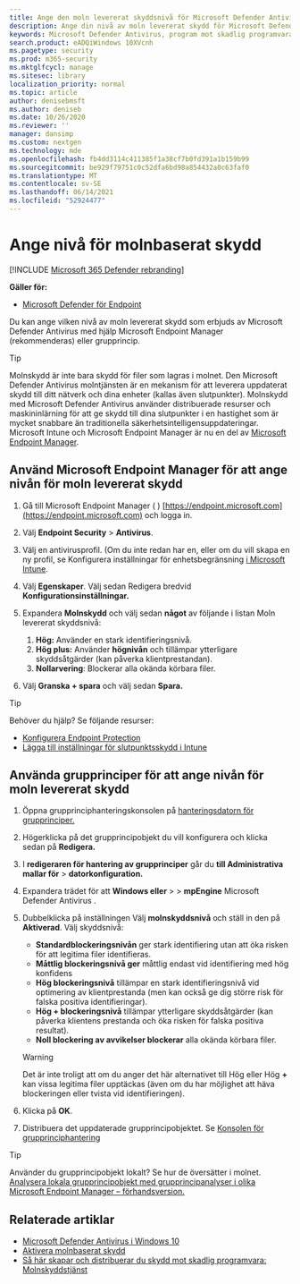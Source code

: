 ```yaml
---
title: Ange den moln levererat skyddsnivå för Microsoft Defender Antivirus
description: Ange din nivå av moln levererat skydd för Microsoft Defender Antivirus.
keywords: Microsoft Defender Antivirus, program mot skadlig programvara, säkerhet, defender, moln, aggressivhet, skyddsnivå
search.product: eADQiWindows 10XVcnh
ms.pagetype: security
ms.prod: m365-security
ms.mktglfcycl: manage
ms.sitesec: library
localization_priority: normal
ms.topic: article
author: denisebmsft
ms.author: deniseb
ms.date: 10/26/2020
ms.reviewer: ''
manager: dansimp
ms.custom: nextgen
ms.technology: mde
ms.openlocfilehash: fb4dd3114c411385f1a38cf7b0fd391a1b159b99
ms.sourcegitcommit: be929f79751c0c52dfa6bd98a854432a0c63faf0
ms.translationtype: MT
ms.contentlocale: sv-SE
ms.lasthandoff: 06/14/2021
ms.locfileid: "52924477"
---
```

# <a name="specify-the-cloud-delivered-protection-level"></a>Ange nivå för molnbaserat skydd

[!INCLUDE [Microsoft 365 Defender rebranding](../../includes/microsoft-defender.md)]


**Gäller för:**

- [Microsoft Defender för Endpoint](/microsoft-365/security/defender-endpoint/)

Du kan ange vilken nivå av moln levererat skydd som erbjuds av Microsoft Defender Antivirus med hjälp Microsoft Endpoint Manager (rekommenderas) eller grupprincip.

> [!TIP]
> Molnskydd är inte bara skydd för filer som lagras i molnet. Den Microsoft Defender Antivirus molntjänsten är en mekanism för att leverera uppdaterat skydd till ditt nätverk och dina enheter (kallas även slutpunkter). Molnskydd med Microsoft Defender Antivirus använder distribuerade resurser och maskininlärning för att ge skydd till dina slutpunkter i en hastighet som är mycket snabbare än traditionella säkerhetsintelligensuppdateringar. Microsoft Intune och Microsoft Endpoint Manager är nu en del av [Microsoft Endpoint Manager](/mem/endpoint-manager-overview). 


## <a name="use-microsoft-endpoint-manager-to-specify-the-level-of-cloud-delivered-protection"></a>Använd Microsoft Endpoint Manager för att ange nivån för moln levererat skydd

1. Gå till Microsoft Endpoint Manager ( ) [https://endpoint.microsoft.com](https://endpoint.microsoft.com) och logga in.

2. Välj **Endpoint Security**  >  **Antivirus**.

3. Välj en antivirusprofil. (Om du inte redan har en, eller om du vill skapa en ny profil, se Konfigurera inställningar för enhetsbegränsning [i Microsoft Intune](/intune/device-restrictions-configure).

4. Välj **Egenskaper**. Välj sedan Redigera bredvid **Konfigurationsinställningar.** 

5. Expandera **Molnskydd** och välj sedan **något** av följande i listan Moln levererat skyddsnivå:

    1. **Hög:** Använder en stark identifieringsnivå.
    2. **Hög plus:** Använder **högnivån** och tillämpar ytterligare skyddsåtgärder (kan påverka klientprestandan).
    3. **Nollarvering**: Blockerar alla okända körbara filer.

6. Välj **Granska + spara** och välj sedan **Spara.** 

> [!TIP]
> Behöver du hjälp? Se följande resurser:
> - [Konfigurera Endpoint Protection](/mem/configmgr/protect/deploy-use/endpoint-protection-configure)
> - [Lägga till inställningar för slutpunktsskydd i Intune](/mem/intune/protect/endpoint-protection-configure)
  

## <a name="use-group-policy-to-specify-the-level-of-cloud-delivered-protection"></a>Använda grupprinciper för att ange nivån för moln levererat skydd

1.  Öppna grupprinciphanteringskonsolen på [hanteringsdatorn för grupprinciper.](/previous-versions/windows/it-pro/windows-server-2008-R2-and-2008/cc731212(v=ws.11))

2. Högerklicka på det grupprincipobjekt du vill konfigurera och klicka sedan på **Redigera.**

3.  I **redigeraren för hantering av grupprinciper** går du **till Administrativa mallar för**  >  **datorkonfiguration.**

4.  Expandera trädet för att **Windows eller**  >    >  **mpEngine** Microsoft Defender Antivirus .

5.  Dubbelklicka på inställningen Välj **molnskyddsnivå** och ställ in den på **Aktiverad**. Välj skyddsnivå:
    - **Standardblockeringsnivån** ger stark identifiering utan att öka risken för att legitima filer identifieras.
    - **Måttlig blockeringsnivå ger** måttlig endast vid identifiering med hög konfidens
    - **Hög blockeringsnivå** tillämpar en stark identifieringsnivå vid optimering av klientprestanda (men kan också ge dig större risk för falska positiva identifieringar).
    - **Hög + blockeringsnivå** tillämpar ytterligare skyddsåtgärder (kan påverka klientens prestanda och öka risken för falska positiva resultat).
    - **Noll blockering av avvikelser blockerar** alla okända körbara filer.
    
    > [!WARNING]
    > Det är inte troligt  att om du anger det här alternativet till Hög eller Hög **+** kan vissa legitima filer upptäckas (även om du har möjlighet att häva blockeringen eller tvista vid identifieringen).

6. Klicka på **OK**.

7. Distribuera det uppdaterade grupprincipobjektet. Se [Konsolen för grupprinciphantering](/windows/win32/srvnodes/group-policy)

> [!TIP]
> Använder du grupprincipobjekt lokalt? Se hur de översätter i molnet. [Analysera lokala grupprincipobjekt med grupprincipanalyser i olika Microsoft Endpoint Manager – förhandsversion.](/mem/intune/configuration/group-policy-analytics) 
  
## <a name="related-articles"></a>Relaterade artiklar

- [Microsoft Defender Antivirus i Windows 10](microsoft-defender-antivirus-in-windows-10.md)
- [Aktivera molnbaserat skydd](enable-cloud-protection-microsoft-defender-antivirus.md)
- [Så här skapar och distribuerar du skydd mot skadlig programvara: Molnskyddstjänst](/configmgr/protect/deploy-use/endpoint-antimalware-policies#cloud-protection-service)